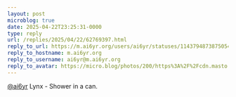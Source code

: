```yaml
---
layout: post
microblog: true
date: 2025-04-22T23:25:31-0000
type: reply
url: /replies/2025/04/22/62769397.html
reply_to_url: https://m.ai6yr.org/users/ai6yr/statuses/114379487387505400
reply_to_hostname: m.ai6yr.org
reply_to_username: ai6yr@m.ai6yr.org
reply_to_avatar: https://micro.blog/photos/200/https%3A%2F%2Fcdn.masto.host%2Fmastodonuno%2Fcache%2Faccounts%2Favatars%2F109%2F323%2F417%2F179%2F220%2F074%2Foriginal%2Fc53f01b49c80f52d.jpg
---
```

<p><span class="h-card"><a href="https://micro.blog/ai6yr@m.ai6yr.org" class="u-url mention">@ai6yr</a></span> Lynx - Shower in a can.</p>
